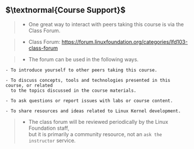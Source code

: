 ## $\textnormal{Course Support}$
> - One great way to interact with peers taking this course is via the Class Forum.

> - Class Forum: https://forum.linuxfoundation.org/categories/lfd103-class-forum

> - The forum can be used in the following ways.

```plaintext
- To introduce yourself to other peers taking this course.

- To discuss concepts, tools and technologies presented in this course, or related
  to the topics discussed in the course materials.

- To ask questions or report issues with labs or course content.

- To share resources and ideas related to Linux Kernel development.
```

> - The class forum will be reviewed periodically by the Linux Foundation staff, <br />
    but it is primarily a community resource, not an `ask the instructor` service.
